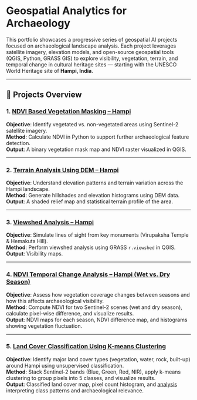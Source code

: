# Geospatial Analytics for Archaeology

This portfolio showcases a progressive series of geospatial AI projects focused on archaeological landscape analysis. Each project leverages satellite imagery, elevation models, and open-source geospatial tools (QGIS, Python, GRASS GIS) to explore visibility, vegetation, terrain, and temporal change in cultural heritage sites — starting with the UNESCO World Heritage site of **Hampi, India**.

---

## 📁 Projects Overview

### 1. [NDVI Based Vegetation Masking – Hampi](01_ndvi_hampi/README.md)
**Objective**: Identify vegetated vs. non-vegetated areas using Sentinel-2 satellite imagery.  
**Method**: Calculate NDVI in Python to support further archaeological feature detection.  
**Output**: A binary vegetation mask map and NDVI raster visualized in QGIS.

---

### 2. [Terrain Analysis Using DEM – Hampi](02_terrain_hampi/README.md)
**Objective**: Understand elevation patterns and terrain variation across the Hampi landscape.  
**Method**: Generate hillshades and elevation histograms using DEM data.  
**Output**: A shaded relief map and statistical terrain profile of the area.

---

### 3. [Viewshed Analysis – Hampi](03_viewshed_hampi/README.md)
**Objective**: Simulate lines of sight from key monuments (Virupaksha Temple & Hemakuta Hill).  
**Method**: Perform viewshed analysis using GRASS `r.viewshed` in QGIS.  
**Output**: Visibility maps.

---

### 4. [NDVI Temporal Change Analysis – Hampi (Wet vs. Dry Season)](04_ndvi_change_hampi/README.md)  
**Objective**: Assess how vegetation coverage changes between seasons and how this affects archaeological visibility.  
**Method**: Compute NDVI for two Sentinel-2 scenes (wet and dry season), calculate pixel-wise difference, and visualize results.  
**Output**: NDVI maps for each season, NDVI difference map, and histograms showing vegetation fluctuation.

---

### 5. [Land Cover Classification Using K-means Clustering](05_landcover_classification_hampi/README.md)  
**Objective**: Identify major land cover types (vegetation, water, rock, built-up) around Hampi using unsupervised classification.  
**Method**: Stack Sentinel-2 bands (Blue, Green, Red, NIR), apply k-means clustering to group pixels into 5 classes, and visualize results.  
**Output**: Classified land cover map, pixel count histogram, and [analysis](05_landcover_classification_hampi/analysis.md) interpreting class patterns and archaeological relevance.
